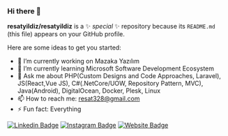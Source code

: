 ### Hi there 👋


**resatyildiz/resatyildiz** is a ✨ _special_ ✨ repository because its `README.md` (this file) appears on your GitHub profile.

Here are some ideas to get you started:

- 🔭 I’m currently working on Mazaka Yazılım
- 🌱 I’m currently learning Microsoft Software Development Ecosystem
- 💬 Ask me about PHP(Custom Designs and Code Approaches, Laravel), JS(React,Vue JS), C#(.NetCore/UOW, Repository Pattern, MVC), Java(Android), DigitalOcean, Docker, Plesk, Linux
- 📫 How to reach me: resat328@gmail.com
- ⚡ Fun fact: Everything

[![Linkedin Badge](https://img.shields.io/badge/-resatyildiz-blue?style=flat-square&logo=Linkedin&logoColor=white&link=https://www.linkedin.com/in/resatyildiz/)](https://www.linkedin.com/in/resatyildiz/)
[![Instagram Badge](https://img.shields.io/badge/-resatyildiz__-blue?style=flat-square&logo=Instagram&logoColor=white&link=https://www.instagram.com/resatyildiz_/)](https://www.instagram.com/resatyildiz_/)
[![Website Badge](https://img.shields.io/website?down_color=red&down_message=down&label=https%3A%2F%2Fresatyildiz.com&up_color=green&up_message=up&url=https%3A%2F%2Fresatyildiz.com)](https://resatyildiz.com)
